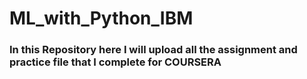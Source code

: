 # ML_with_Python_IBM
<h3> In this Repository  here I will upload all the assignment and practice file that I complete  for COURSERA</h3>
